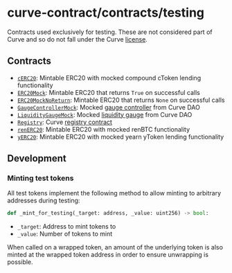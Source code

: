 # curve-contract/contracts/testing

Contracts used exclusively for testing. These are not considered part of Curve and so do not fall under the Curve [license](../../LICENSE).

## Contracts

* [`cERC20`](cERC20.vy): Mintable ERC20 with mocked compound cToken lending functionality
* [`ERC20Mock`](ERC20.vy): Mintable ERC20 that returns `True` on successful calls
* [`ERC20MockNoReturn`](ERC20LP.vy): Mintable ERC20 that returns `None` on successful calls
* [`GaugeControllerMock`](GaugeControllerMock.vy): Mocked [gauge controller](https://github.com/curvefi/curve-dao-contracts/blob/master/contracts/GaugeController.vy) from Curve DAO
* [`LiquidityGaugeMock`](LiquidityGaugeMock.vy): Mocked [liquidity gauge](https://github.com/curvefi/curve-dao-contracts/blob/master/contracts/LiquidityGauge.vy) from Curve DAO
* [`Registry`](Registry.vy): Curve [registry contract](https://github.com/curvefi/curve-pool-registry)
* [`renERC20`](renERC20.vy): Mintable ERC20 with mocked renBTC functionality
* [`yERC20`](yERC20.vy): Mintable ERC20 with mocked yearn yToken lending functionality

## Development

### Minting test tokens

All test tokens implement the following method to allow minting to arbitrary addresses during testing:

```python
def _mint_for_testing(_target: address, _value: uint256) -> bool:
```

* `_target`: Address to mint tokens to
* `_value`: Number of tokens to mint

When called on a wrapped token, an amount of the underlying token is also minted at the wrapped token address in order to ensure unwrapping is possible.
